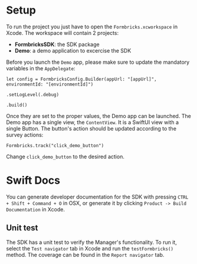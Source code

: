 # Setup

To run the project you just have to open the `Formbricks.xcworkspace` in Xcode. The workspace will contain 2 projects:

- **FormbricksSDK**: the SDK package
- **Demo**: a demo application to excercise the SDK

Before you launch the `Demo` app, please make sure to update the mandatory variables in the `AppDelegate`:
```
let config = FormbricksConfig.Builder(appUrl: "[appUrl]", environmentId: "[environmentId]")

.setLogLevel(.debug)

.build()
```
Once they are set to the proper values, the Demo app can be launched.
The Demo app has a single view, the `ContentView`. It is a SwiftUI view with a single Button.
The button's action should be updated according to the survey actions:
```
Formbricks.track("click_demo_button")
```
Change `click_demo_button` to the desired action.


# Swift Docs

You can generate developer documentation for the SDK with pressing `CTRL + Shift + Command + O` in OSX, or generate it by clicking `Product -> Build Documentation` in Xcode.

## Unit test
The SDK has a unit test to verify the Manager's functionality. To run it, select the `Test navigator` tab in Xcode and run the `testFormbricks()` method. The coverage can be found in the `Report navigator` tab.
